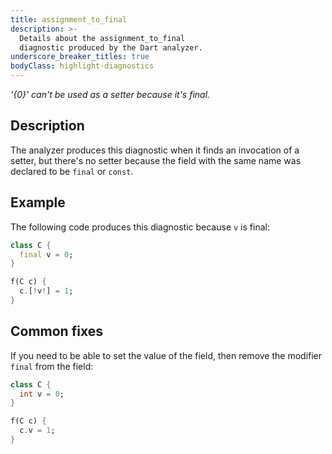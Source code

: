```yaml
---
title: assignment_to_final
description: >-
  Details about the assignment_to_final
  diagnostic produced by the Dart analyzer.
underscore_breaker_titles: true
bodyClass: highlight-diagnostics
---
```


_'{0}' can't be used as a setter because it's final._

## Description

The analyzer produces this diagnostic when it finds an invocation of a
setter, but there's no setter because the field with the same name was
declared to be `final` or `const`.

## Example

The following code produces this diagnostic because `v` is final:

```dart
class C {
  final v = 0;
}

f(C c) {
  c.[!v!] = 1;
}
```

## Common fixes

If you need to be able to set the value of the field, then remove the
modifier `final` from the field:

```dart
class C {
  int v = 0;
}

f(C c) {
  c.v = 1;
}
```
